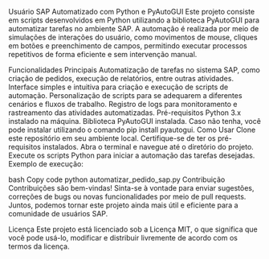 Usuário SAP Automatizado com Python e PyAutoGUI
Este projeto consiste em scripts desenvolvidos em Python utilizando a biblioteca PyAutoGUI para automatizar tarefas no ambiente SAP. A automação é realizada por meio de simulações de interações do usuário, como movimentos de mouse, cliques em botões e preenchimento de campos, permitindo executar processos repetitivos de forma eficiente e sem intervenção manual.

Funcionalidades Principais
Automatização de tarefas no sistema SAP, como criação de pedidos, execução de relatórios, entre outras atividades.
Interface simples e intuitiva para criação e execução de scripts de automação.
Personalização de scripts para se adequarem a diferentes cenários e fluxos de trabalho.
Registro de logs para monitoramento e rastreamento das atividades automatizadas.
Pré-requisitos
Python 3.x instalado na máquina.
Biblioteca PyAutoGUI instalada. Caso não tenha, você pode instalar utilizando o comando pip install pyautogui.
Como Usar
Clone este repositório em seu ambiente local.
Certifique-se de ter os pré-requisitos instalados.
Abra o terminal e navegue até o diretório do projeto.
Execute os scripts Python para iniciar a automação das tarefas desejadas.
Exemplo de execução:

bash
Copy code
python automatizar_pedido_sap.py
Contribuição
Contribuições são bem-vindas! Sinta-se à vontade para enviar sugestões, correções de bugs ou novas funcionalidades por meio de pull requests. Juntos, podemos tornar este projeto ainda mais útil e eficiente para a comunidade de usuários SAP.

Licença
Este projeto está licenciado sob a Licença MIT, o que significa que você pode usá-lo, modificar e distribuir livremente de acordo com os termos da licença.
